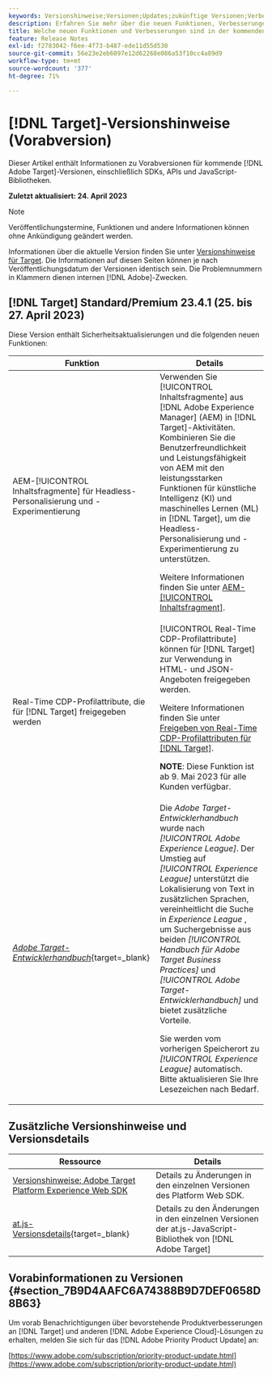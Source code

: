 ```yaml
---
keywords: Versionshinweise;Versionen;Updates;zukünftige Versionen;Verbesserungen;neue Funktionen;Fehlerbehebungen;Updates;Vorabversion
description: Erfahren Sie mehr über die neuen Funktionen, Verbesserungen und Fehlerbehebungen in der kommenden Version von  [!DNL Adobe Target] sowie in den zugehörigen SDKs, APIs und JavaScript-Bibliotheken.
title: Welche neuen Funktionen und Verbesserungen sind in der kommenden  [!DNL Target] -Version enthalten?
feature: Release Notes
exl-id: f2783042-f6ee-4f73-b487-ede11d55d530
source-git-commit: 56e23e2eb6097e12d62268e086a53f10cc4a89d9
workflow-type: tm+mt
source-wordcount: '377'
ht-degree: 71%

---
```


# [!DNL Target]-Versionshinweise (Vorabversion)

Dieser Artikel enthält Informationen zu Vorabversionen für kommende [!DNL Adobe Target]-Versionen, einschließlich SDKs, APIs und JavaScript-Bibliotheken.

**Zuletzt aktualisiert: 24. April 2023**

>[!NOTE]
>
>Veröffentlichungstermine, Funktionen und andere Informationen können ohne Ankündigung geändert werden.
>
>Informationen über die aktuelle Version finden Sie unter [Versionshinweise für Target](release-notes.md). Die Informationen auf diesen Seiten können je nach Veröffentlichungsdatum der Versionen identisch sein. Die Problemnummern in Klammern dienen internen [!DNL Adobe]-Zwecken.

## [!DNL Target] Standard/Premium 23.4.1 (25. bis 27. April 2023)

Diese Version enthält Sicherheitsaktualisierungen und die folgenden neuen Funktionen:

| Funktion | Details |
|--- |--- |
| AEM-[!UICONTROL Inhaltsfragmente] für Headless-Personalisierung und -Experimentierung | Verwenden Sie [!UICONTROL Inhaltsfragmente] aus [!DNL Adobe Experience Manager] (AEM) in [!DNL Target]-Aktivitäten. Kombinieren Sie die Benutzerfreundlichkeit und Leistungsfähigkeit von AEM mit den leistungsstarken Funktionen für künstliche Intelligenz (KI) und maschinelles Lernen (ML) in [!DNL Target], um die Headless-Personalisierung und -Experimentierung zu unterstützen.<P>Weitere Informationen finden Sie unter [AEM-[!UICONTROL Inhaltsfragment]](/help/main/c-integrating-target-with-mac/aem/content-fragments-aem.md). |
| Real-Time CDP-Profilattribute, die für [!DNL Target] freigegeben werden | [!UICONTROL Real-Time CDP-Profilattribute] können für [!DNL Target] zur Verwendung in HTML- und JSON-Angeboten freigegeben werden.<P>Weitere Informationen finden Sie unter [Freigeben von Real-Time CDP-Profilattributen für [!DNL Target]](/help/main/c-integrating-target-with-mac/integrating-with-rtcdp.md#rtcdp-profile-attributes).<p>**NOTE**: Diese Funktion ist ab 9. Mai 2023 für alle Kunden verfügbar. |
| [*Adobe Target-Entwicklerhandbuch*](https://experienceleague.adobe.com/docs/target-dev/developer/overview.html){target=_blank} | Die *Adobe Target-Entwicklerhandbuch* wurde nach *[!UICONTROL Adobe Experience League]*. Der Umstieg auf *[!UICONTROL Experience League]* unterstützt die Lokalisierung von Text in zusätzlichen Sprachen, vereinheitlicht die Suche in *Experience League* , um Suchergebnisse aus beiden *[!UICONTROL Handbuch für Adobe Target Business Practices]* und *[!UICONTROL Adobe Target-Entwicklerhandbuch]* und bietet zusätzliche Vorteile.<P>Sie werden vom vorherigen Speicherort zu *[!UICONTROL Experience League]* automatisch. Bitte aktualisieren Sie Ihre Lesezeichen nach Bedarf. |

## Zusätzliche Versionshinweise und Versionsdetails

| Ressource | Details |
|--- |--- |
| [Versionshinweise: Adobe Target Platform Experience Web SDK](https://experienceleague.adobe.com/docs/experience-platform/edge/release-notes.html?lang=de) | Details zu Änderungen in den einzelnen Versionen des Platform Web SDK. |
| [at.js-Versionsdetails](https://experienceleague.corp.adobe.com/docs/target-dev/developer/client-side/at-js-implementation/target-atjs-versions.html){target=_blank} | Details zu den Änderungen in den einzelnen Versionen der at.js-JavaScript-Bibliothek von [!DNL Adobe Target] |

## Vorabinformationen zu Versionen {#section_7B9D4AAFC6A74388B9D7DEF0658D8B63}

Um vorab Benachrichtigungen über bevorstehende Produktverbesserungen an [!DNL Target] und anderen [!DNL Adobe Experience Cloud]-Lösungen zu erhalten, melden Sie sich für das [!DNL Adobe Priority Product Update] an:

[https://www.adobe.com/subscription/priority-product-update.html](https://www.adobe.com/subscription/priority-product-update.html)
